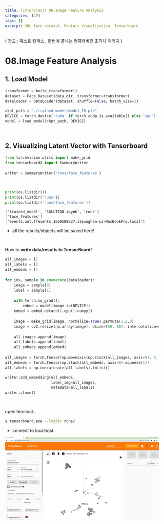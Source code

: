 ```yaml
---
title: (CV-project) 08.Image Feature Analysis
categories: [CV]
tags: []
excerpt: ORL face dataset, Feature Visualization, Tensorboard
---
```


<script src="https://cdn.mathjax.org/mathjax/latest/MathJax.js?config=TeX-AMS-MML_HTMLorMML" type="text/javascript"></script>

( 참고 : 패스트 캠퍼스 , 한번에 끝내는 컴퓨터비전 초격차 패키지 )

# 08.Image Feature Analysis

## 1. Load Model

```python
transformer = build_transformer()
dataset = Face_Dataset(data_dir, transformer=transformer)
dataloader = DataLoader(dataset, shuffle=False, batch_size=1)
```

```python
ckpt_path = "./trained_model/model_76.pth"
DEVICE = torch.device('cuda' if torch.cuda.is_available() else 'cpu')
model = load_model(ckpt_path, DEVICE)
```

<br>

## 2. Visualizing Latent Vector with Tensorboard

```python
from torchvision.utils import make_grid
from tensorboardX import SummaryWriter

writer = SummaryWriter('runs/face_features')
```

<br>

```python
print(os.listdir())
print(os.listdir('runs'))
print(os.listdir('runs/face_features'))
```

```
['trained_model', 'SOLUTION.ipynb', 'runs']
['face_features']
['events.out.tfevents.1659588627.iseunghan-ui-MacBookPro.local']
```

- all the results/objects will be saved here!

<br>

How to **write data/results to TensorBoard**?

```python
all_images = []
all_labels = []
all_embeds = []

for idx, sample in enumerate(dataloader):
    image = sample[0]
    label = sample[1]

    with torch.no_grad():
        embed = model(image.to(DEVICE))
    embed = embed.detach().cpu().numpy()
    
    image = make_grid(image, normalize=True).permute(1,2,0)
    image = cv2.resize(np.array(image), dsize=(80, 80), interpolation=cv2.INTER_NEAREST)
    
    all_images.append(image)
    all_labels.append(label)
    all_embeds.append(embed)

all_images = torch.Tensor(np.moveaxis(np.stack(all_images, axis=0), 3, 1))
all_embeds = torch.Tensor(np.stack(all_embeds, axis=0).squeeze(1))
all_labels = np.concatenate(all_labels).tolist()
```

```python
writer.add_embedding(all_embeds, 
                     label_img=all_images, 
                     metadata=all_labels)
writer.close()
```

<br>

open terminal...

```bash
$ tensorboard.exe --logdir runs/
```

- connect to localhost

![figure2](/assets/img/cv/cv292.png)

<br>

